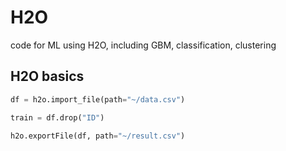 # H2O

code for ML using H2O, including GBM, classification, clustering


## H2O basics

```python
df = h2o.import_file(path="~/data.csv")

train = df.drop("ID")

h2o.exportFile(df, path="~/result.csv")
```
